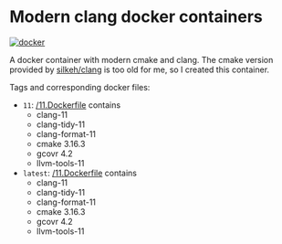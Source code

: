 # Modern clang docker containers

[![docker](https://img.shields.io/docker/pulls/cbachhuber/clang.svg)](https://hub.docker.com/r/cbachhuber/clang/)

A docker container with modern cmake and clang. The cmake version provided by [silkeh/clang](https://github.com/silkeh/docker-clang) is too old for me, so I created this container.

Tags and corresponding docker files:

- `11`: [/11.Dockerfile](https://github.com/cbachhuber/clang/blob/master/11.Dockerfile/Dockerfile) contains
  - clang-11
  - clang-tidy-11
  - clang-format-11
  - cmake 3.16.3
  - gcovr 4.2
  - llvm-tools-11
- `latest`: [/11.Dockerfile](https://github.com/cbachhuber/clang/blob/master/11.Dockerfile/Dockerfile[) contains
  - clang-11
  - clang-tidy-11
  - clang-format-11
  - cmake 3.16.3
  - gcovr 4.2
  - llvm-tools-11
